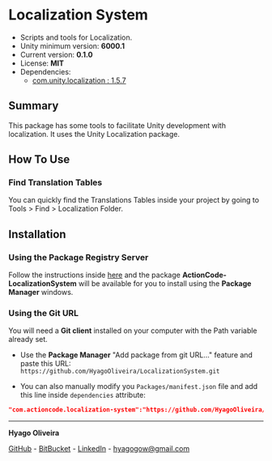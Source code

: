 # Localization System

* Scripts and tools for Localization.
* Unity minimum version: **6000.1**
* Current version: **0.1.0**
* License: **MIT**
* Dependencies:
	- [com.unity.localization : 1.5.7](https://docs.unity3d.com/Packages/com.unity.localization@1.5/changelog/CHANGELOG.html#157---2025-08-07)

## Summary

This package has some tools to facilitate Unity development with localization. It uses the Unity Localization package.

## How To Use

### Find Translation Tables

You can quickly find the Translations Tables inside your project by going to Tools > Find > Localization Folder.

## Installation

### Using the Package Registry Server

Follow the instructions inside [here](https://cutt.ly/ukvj1c8) and the package **ActionCode-LocalizationSystem** 
will be available for you to install using the **Package Manager** windows.

### Using the Git URL

You will need a **Git client** installed on your computer with the Path variable already set. 

- Use the **Package Manager** "Add package from git URL..." feature and paste this URL: `https://github.com/HyagoOliveira/LocalizationSystem.git`

- You can also manually modify you `Packages/manifest.json` file and add this line inside `dependencies` attribute: 

```json
"com.actioncode.localization-system":"https://github.com/HyagoOliveira/LocalizationSystem.git"
```

---

**Hyago Oliveira**

[GitHub](https://github.com/HyagoOliveira) -
[BitBucket](https://bitbucket.org/HyagoGow/) -
[LinkedIn](https://www.linkedin.com/in/hyago-oliveira/) -
<hyagogow@gmail.com>